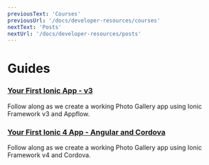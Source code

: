 ```yaml
---
previousText: 'Courses'
previousUrl: '/docs/developer-resources/courses'
nextText: 'Posts'
nextUrl: '/docs/developer-resources/posts'
---
```


# Guides

### [Your First Ionic App - v3](/docs/developer-resources/guides/first-app-v3/intro)

Follow along as we create a working Photo Gallery app using Ionic Framework v3 and Appflow.

### [Your First Ionic 4 App - Angular and Cordova](/docs/developer-resources/guides/first-app-v4/intro)

Follow along as we create a working Photo Gallery app using Ionic Framework v4 and Cordova.
